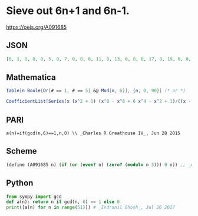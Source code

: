 # Sieve out 6n\+1 and 6n\-1\.
https://oeis.org/A091685
## JSON
```JSON
[0, 1, 0, 0, 0, 5, 0, 7, 0, 0, 0, 11, 0, 13, 0, 0, 0, 17, 0, 19, 0, 0, 0, 23, 0, 25, 0, 0, 0, 29, 0, 31, 0, 0, 0, 35, 0, 37, 0, 0, 0, 41, 0, 43, 0, 0, 0, 47, 0, 49, 0, 0, 0, 53, 0, 55, 0, 0, 0, 59, 0, 61, 0, 0, 0, 65, 0, 67, 0, 0, 0, 71, 0, 73, 0, 0, 0, 77, 0, 79, 0, 0, 0, 83, 0, 85, 0, 0, 0, 89, 0]
```
## Mathematica
```Mathematica
Table[n Boole[Or[# == 1, # == 5] &@ Mod[n, 6]], {n, 0, 90}] (* or *)
```
```Mathematica
CoefficientList[Series[x (x^2 + 1) (x^8 - x^6 + 6 x^4 - x^2 + 1)/((x - 1)^2*(1 + x)^2*(1 + x + x^2)^2*(x^2 - x + 1)^2), {x, 0, 90}], x] (* _Michael De Vlieger_, Jul 24 2017 *)
```
## PARI
```PARI
a(n)=if(gcd(n,6)==1,n,0) \\ _Charles R Greathouse IV_, Jun 28 2015
```
## Scheme
```Scheme
(define (A091685 n) (if (or (even? n) (zero? (modulo n 3))) 0 n)) ;; _Antti Karttunen_, Jul 24 2017
```
## Python
```Python
from sympy import gcd
def a(n): return n if gcd(n, 6) == 1 else 0
print([a(n) for n in range(51)]) # _Indranil Ghosh_, Jul 26 2017
```

